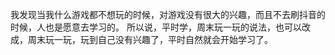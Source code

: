 我发现当我什么游戏都不想玩的时候，对游戏没有很大的兴趣，而且不去刷抖音的时候，人也是愿意去学习的。
所以说，平时学，周末玩一玩的说法，也可以改成，周末玩一玩，玩到自己没有兴趣了，平时自然就会开始学习了。
